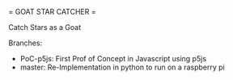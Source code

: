= GOAT STAR CATCHER =

Catch Stars as a Goat

Branches:
- PoC-p5js: First Prof of Concept in Javascript using p5js
- master: Re-Implementation in python to run on a raspberry pi
